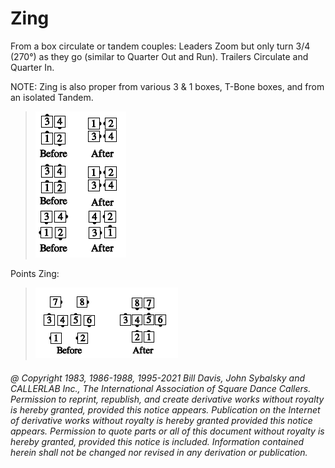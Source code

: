 
# Zing

From a box circulate or tandem couples: Leaders Zoom but only turn
3/4 (270°) as they go (similar to Quarter Out and Run). Trailers
Circulate and Quarter In.

NOTE: Zing is also proper from various 3 & 1 boxes, T-Bone boxes,
and from an isolated Tandem.

> 
> ![alt](zing_1.png)
> 

Points Zing:

> 
> ![alt](zing_2.png)
> 

###### @ Copyright 1983, 1986-1988, 1995-2021 Bill Davis, John Sybalsky and CALLERLAB Inc., The International Association of Square Dance Callers. Permission to reprint, republish, and create derivative works without royalty is hereby granted, provided this notice appears. Publication on the Internet of derivative works without royalty is hereby granted provided this notice appears. Permission to quote parts or all of this document without royalty is hereby granted, provided this notice is included. Information contained herein shall not be changed nor revised in any derivation or publication.
